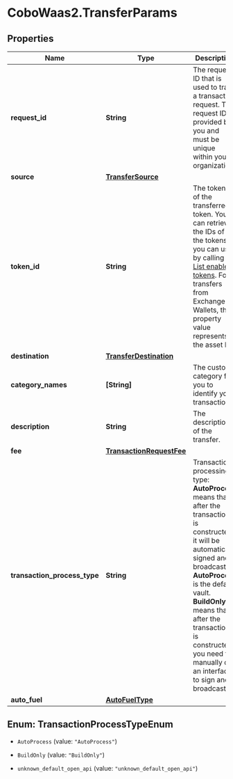 # CoboWaas2.TransferParams

## Properties

Name | Type | Description | Notes
------------ | ------------- | ------------- | -------------
**request_id** | **String** | The request ID that is used to track a transaction request. The request ID is provided by you and must be unique within your organization. | 
**source** | [**TransferSource**](TransferSource.md) |  | 
**token_id** | **String** | The token ID of the transferred token. You can retrieve the IDs of all the tokens you can use by calling [List enabled tokens](https://www.cobo.com/developers/v2/api-references/wallets/list-enabled-tokens). For transfers from Exchange Wallets, this property value represents the asset ID. | 
**destination** | [**TransferDestination**](TransferDestination.md) |  | 
**category_names** | **[String]** | The custom category for you to identify your transactions. | [optional] 
**description** | **String** | The description of the transfer. | [optional] 
**fee** | [**TransactionRequestFee**](TransactionRequestFee.md) |  | [optional] 
**transaction_process_type** | **String** | Transaction processing type: **AutoProcess** means that after the transaction is constructed, it will be automatically signed and broadcasted. **AutoProcess** is the default vault. **BuildOnly** means that after the transaction is constructed, you need to manually call an interface to sign and broadcast it.  | [optional] 
**auto_fuel** | [**AutoFuelType**](AutoFuelType.md) |  | [optional] 



## Enum: TransactionProcessTypeEnum


* `AutoProcess` (value: `"AutoProcess"`)

* `BuildOnly` (value: `"BuildOnly"`)

* `unknown_default_open_api` (value: `"unknown_default_open_api"`)




